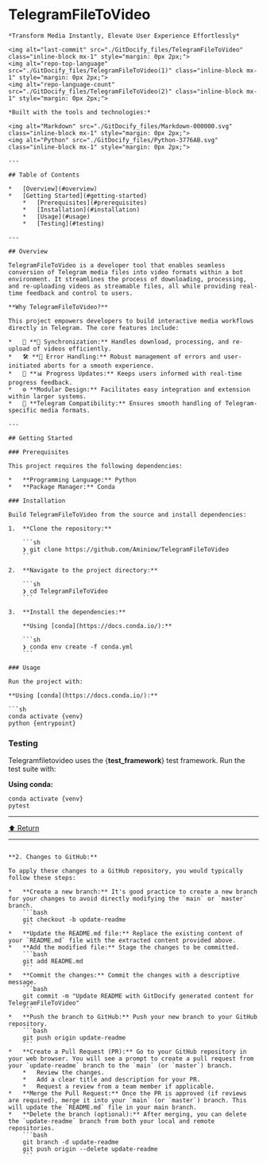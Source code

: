 # TelegramFileToVideo

```
*Transform Media Instantly, Elevate User Experience Effortlessly*

<img alt="last-commit" src="./GitDocify_files/TelegramFileToVideo" class="inline-block mx-1" style="margin: 0px 2px;">
<img alt="repo-top-language" src="./GitDocify_files/TelegramFileToVideo(1)" class="inline-block mx-1" style="margin: 0px 2px;">
<img alt="repo-language-count" src="./GitDocify_files/TelegramFileToVideo(2)" class="inline-block mx-1" style="margin: 0px 2px;">

*Built with the tools and technologies:*

<img alt="Markdown" src="./GitDocify_files/Markdown-000000.svg" class="inline-block mx-1" style="margin: 0px 2px;">
<img alt="Python" src="./GitDocify_files/Python-3776AB.svg" class="inline-block mx-1" style="margin: 0px 2px;">

---

## Table of Contents

*   [Overview](#overview)
*   [Getting Started](#getting-started)
    *   [Prerequisites](#prerequisites)
    *   [Installation](#installation)
    *   [Usage](#usage)
    *   [Testing](#testing)

---

## Overview

TelegramFileToVideo is a developer tool that enables seamless conversion of Telegram media files into video formats within a bot environment. It streamlines the process of downloading, processing, and re-uploading videos as streamable files, all while providing real-time feedback and control to users.

**Why TelegramFileToVideo?**

This project empowers developers to build interactive media workflows directly in Telegram. The core features include:

*   🧩 **🔄 Synchronization:** Handles download, processing, and re-upload of videos efficiently.
*   🛠️ **📝 Error Handling:** Robust management of errors and user-initiated aborts for a smooth experience.
*   🚦 **📊 Progress Updates:** Keeps users informed with real-time progress feedback.
*   ⚙️ **Modular Design:** Facilitates easy integration and extension within larger systems.
*   🎥 **Telegram Compatibility:** Ensures smooth handling of Telegram-specific media formats.

---

## Getting Started

### Prerequisites

This project requires the following dependencies:

*   **Programming Language:** Python
*   **Package Manager:** Conda

### Installation

Build TelegramFileToVideo from the source and install dependencies:

1.  **Clone the repository:**

    ```sh
    ❯ git clone https://github.com/Aminiow/TelegramFileToVideo
    ```

2.  **Navigate to the project directory:**

    ```sh
    ❯ cd TelegramFileToVideo
    ```

3.  **Install the dependencies:**

    **Using [conda](https://docs.conda.io/):**

    ```sh
    ❯ conda env create -f conda.yml
    ```

### Usage

Run the project with:

**Using [conda](https://docs.conda.io/):**

```sh
conda activate {venv}
python {entrypoint}
```

### Testing

Telegramfiletovideo uses the {**test_framework**} test framework. Run the test suite with:

**Using conda:**

```
conda activate {venv}
pytest
```

---

[⬆ Return](https://www.blackbox.ai/chat/y287EaM#top)

---

```

**2. Changes to GitHub:**

To apply these changes to a GitHub repository, you would typically follow these steps:

*   **Create a new branch:** It's good practice to create a new branch for your changes to avoid directly modifying the `main` or `master` branch.
    ```bash
    git checkout -b update-readme
    ```
*   **Update the README.md file:** Replace the existing content of your `README.md` file with the extracted content provided above.
*   **Add the modified file:** Stage the changes to be committed.
    ```bash
    git add README.md
    ```
*   **Commit the changes:** Commit the changes with a descriptive message.
    ```bash
    git commit -m "Update README with GitDocify generated content for TelegramFileToVideo"
    ```
*   **Push the branch to GitHub:** Push your new branch to your GitHub repository.
    ```bash
    git push origin update-readme
    ```
*   **Create a Pull Request (PR):** Go to your GitHub repository in your web browser. You will see a prompt to create a pull request from your `update-readme` branch to the `main` (or `master`) branch.
    *   Review the changes.
    *   Add a clear title and description for your PR.
    *   Request a review from a team member if applicable.
*   **Merge the Pull Request:** Once the PR is approved (if reviews are required), merge it into your `main` (or `master`) branch. This will update the `README.md` file in your main branch.
*   **Delete the branch (optional):** After merging, you can delete the `update-readme` branch from both your local and remote repositories.
    ```bash
    git branch -d update-readme
    git push origin --delete update-readme
    ```
```
